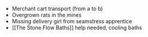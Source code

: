 
- Merchant cart transport (from a to b)
- Overgrown rats in the mines
- Missing delivery girl from seamstress apprentice 
- [[The Stone Flow Baths]] help needed, cooling baths